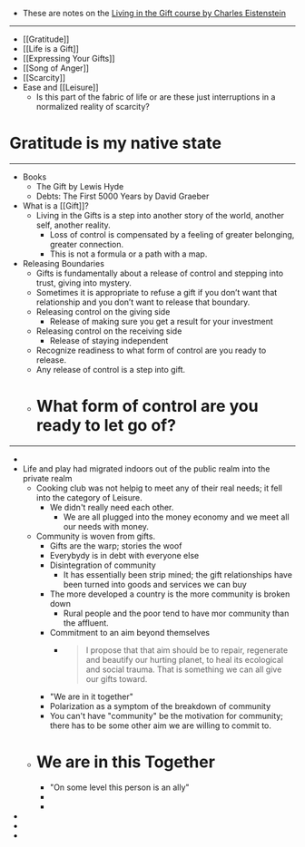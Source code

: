 - These are notes on the [Living in the Gift course by Charles Eistenstein](https://charleseisenstein.org/courses/living-in-the-gift)
- ---
- [[Gratitude]]
- [[Life is a Gift]]
- [[Expressing Your Gifts]]
- [[Song of Anger]]
- [[Scarcity]]
- Ease and [[Leisure]]
	- Is this part of the fabric of life or are these just interruptions in a normalized reality of scarcity?
# Gratitude is my native state
- ---
- Books
	- The Gift by Lewis Hyde
	- Debts: The First 5000 Years by David Graeber
- What is a [[Gift]]?
	- Living in the Gifts is a step into another story of the world, another self, another reality.
		- Loss of control is compensated by a feeling of greater belonging, greater connection.
		- This is not a formula or a path with a map.
- Releasing Boundaries
	- Gifts is fundamentally about a release of control and stepping into trust, giving into mystery.
	- Sometimes it is appropriate to refuse a gift if you don’t want that relationship and you don’t want to release that boundary.
	- Releasing control on the giving side
		- Release of making sure you get a result for your investment
	- Releasing control on the receiving side
		- Release of staying independent
	- Recognize readiness to what form of control are you ready to release.
	- Any release of control is a step into gift.
	- # What form of control are you ready to let go of?
- ---
-
- Life and play had migrated indoors out of the public realm into the private realm
	- Cooking club was not helpig to meet any of their real needs; it fell into the category of Leisure.
		- We didn't really need each other.
			- We are all plugged into the money economy and we meet all our needs with money.
	- Community is woven from gifts.
		- Gifts are the warp; stories the woof
		- Everybydy is in debt with everyone else
		- Disintegration of community
			- It has essentially been strip mined; the gift relationships have been turned into goods and services we can buy
		- The more developed a country is the more community is broken down
			- Rural people and the poor tend to have mor community than the affluent.
		- Commitment to an aim beyond themselves
			- > I propose that that aim should be to repair, regenerate and beautify our hurting planet, to heal its ecological and social trauma. That is something we can all give our gifts toward.
		- "We are in it together"
		- Polarization as a symptom of the breakdown of community
		- You can't have "community" be the motivation for community; there has to be some other aim we are willing to commit to.
	- # We are in this Together
		- "On some level this person is an ally"
		-
		-
-
-
-